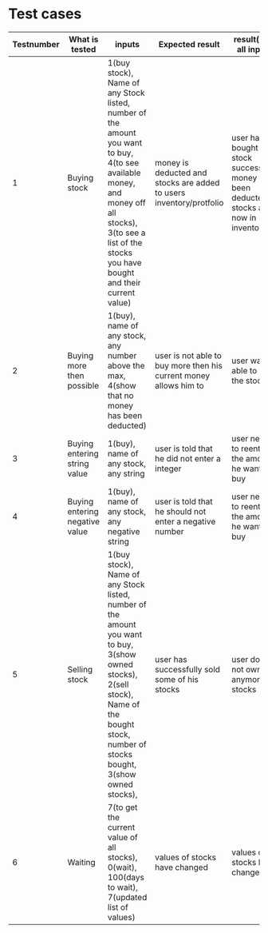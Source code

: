 # Test cases
| Testnumber | What is tested | inputs                                                                                                                                                                                                    | Expected result                                                     | result(After all inputs)                                                                    |
|------------|----------------|-----------------------------------------------------------------------------------------------------------------------------------------------------------------------------------------------------------|---------------------------------------------------------------------|---------------------------------------------------------------------------------------------|
| 1          | Buying stock        | 1(buy stock),<br> Name of any Stock listed,<br> number of the amount you want to buy,<br> 4(to see available money, and money off all stocks),<br> 3(to see a list of the stocks you have bought and their current value) | money is deducted and stocks are added to users inventory/protfolio | user has bought a stock successfully,<br> money has been deducted,<br> stocks are now in inventory, |
| 2          | Buying more then possible        | 1(buy),<br>name of any stock,<br>any number above the max,<br>4(show that no money has been deducted) | user is not able to buy more then his current money allows him to| user was not able to buy the stock |
| 3          | Buying entering string value        | 1(buy),<br>name of any stock,<br>any string<br> | user is told that he did not enter a integer| user needs to reenter the amount he wants to buy |
| 4          | Buying entering negative value        | 1(buy),<br>name of any stock,<br>any negative string<br> | user is told that he should not enter a negative number| user needs to reenter the amount he wants to buy |
| 5          | Selling stock      | 1(buy stock),<br> Name of any Stock listed,<br> number of the amount you want to buy,<br> 3(show owned stocks),<br> 2(sell stock),<br> Name of the bought stock,<br> number of stocks bought,<br> 3(show owned stocks),<br>                 | user has successfully sold some of his stocks                       | user does not own anymore stocks                                                            |
| 6          | Waiting        | 7(to get the current value of all stocks),<br> 0(wait),<br> 100(days to wait),<br> 7(updated list of values)                                                                                                          | values of stocks have changed                                       | values of stocks have changed                                                               |
 
